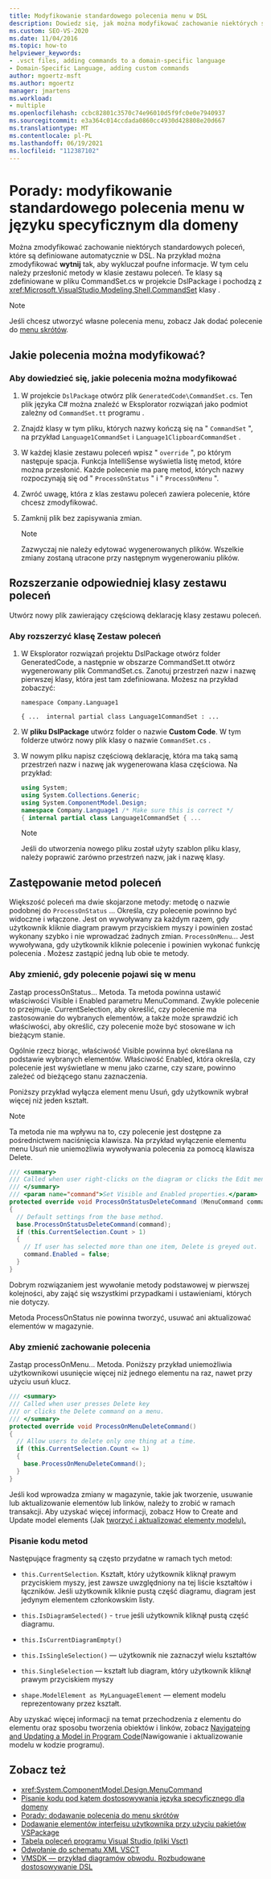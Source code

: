 ```yaml
---
title: Modyfikowanie standardowego polecenia menu w DSL
description: Dowiedz się, jak można modyfikować zachowanie niektórych standardowych poleceń, które są definiowane automatycznie w DSL.
ms.custom: SEO-VS-2020
ms.date: 11/04/2016
ms.topic: how-to
helpviewer_keywords:
- .vsct files, adding commands to a domain-specific language
- Domain-Specific Language, adding custom commands
author: mgoertz-msft
ms.author: mgoertz
manager: jmartens
ms.workload:
- multiple
ms.openlocfilehash: ccbc82801c3570c74e96010d5f9fc0e0e7940937
ms.sourcegitcommit: e3a364c014ccdada0860cc4930d428808e20d667
ms.translationtype: MT
ms.contentlocale: pl-PL
ms.lasthandoff: 06/19/2021
ms.locfileid: "112387102"
---
```

# <a name="how-to-modify-a-standard-menu-command-in-a-domain-specific-language"></a>Porady: modyfikowanie standardowego polecenia menu w języku specyficznym dla domeny

Można zmodyfikować zachowanie niektórych standardowych poleceń, które są definiowane automatycznie w DSL. Na przykład można zmodyfikować **wytnij** tak, aby wykluczał poufne informacje. W tym celu należy przesłonić metody w klasie zestawu poleceń. Te klasy są zdefiniowane w pliku CommandSet.cs w projekcie DslPackage i pochodzą z <xref:Microsoft.VisualStudio.Modeling.Shell.CommandSet> klasy .

> [!NOTE]
> Jeśli chcesz utworzyć własne polecenia menu, zobacz Jak dodać polecenie do [menu skrótów](../modeling/how-to-add-a-command-to-the-shortcut-menu.md).

## <a name="what-commands-can-you-modify"></a>Jakie polecenia można modyfikować?

### <a name="to-discover-what-commands-you-can-modify"></a>Aby dowiedzieć się, jakie polecenia można modyfikować

1. W projekcie `DslPackage` otwórz plik `GeneratedCode\CommandSet.cs`. Ten plik języka C# można znaleźć w Eksplorator rozwiązań jako podmiot zależny od `CommandSet.tt` programu .

2. Znajdź klasy w tym pliku, których nazwy kończą się na " `CommandSet` ", na przykład `Language1CommandSet` i `Language1ClipboardCommandSet` .

3. W każdej klasie zestawu poleceń wpisz " `override` ", po którym następuje spacja. Funkcja IntelliSense wyświetla listę metod, które można przesłonić. Każde polecenie ma parę metod, których nazwy rozpoczynają się od " `ProcessOnStatus` " i " `ProcessOnMenu` ".

4. Zwróć uwagę, która z klas zestawu poleceń zawiera polecenie, które chcesz zmodyfikować.

5. Zamknij plik bez zapisywania zmian.

    > [!NOTE]
    > Zazwyczaj nie należy edytować wygenerowanych plików. Wszelkie zmiany zostaną utracone przy następnym wygenerowaniu plików.

## <a name="extend-the-appropriate-command-set-class"></a>Rozszerzanie odpowiedniej klasy zestawu poleceń

Utwórz nowy plik zawierający częściową deklarację klasy zestawu poleceń.

### <a name="to-extend-the-command-set-class"></a>Aby rozszerzyć klasę Zestaw poleceń

1. W Eksplorator rozwiązań projektu DslPackage otwórz folder GeneratedCode, a następnie w obszarze CommandSet.tt otwórz wygenerowany plik CommandSet.cs. Zanotuj przestrzeń nazw i nazwę pierwszej klasy, która jest tam zdefiniowana. Możesz na przykład zobaczyć:

     `namespace Company.Language1`

     `{ ...  internal partial class Language1CommandSet : ...`

2. W **pliku DslPackage** utwórz folder o nazwie **Custom Code**. W tym folderze utwórz nowy plik klasy o nazwie `CommandSet.cs` .

3. W nowym pliku napisz częściową deklarację, która ma taką samą przestrzeń nazw i nazwę jak wygenerowana klasa częściowa. Na przykład:

    ```csharp
    using System;
    using System.Collections.Generic;
    using System.ComponentModel.Design;
    namespace Company.Language1 /* Make sure this is correct */
    { internal partial class Language1CommandSet { ...
    ```

    > [!NOTE]
    > Jeśli do utworzenia nowego pliku został użyty szablon pliku klasy, należy poprawić zarówno przestrzeń nazw, jak i nazwę klasy.

## <a name="override-the-command-methods"></a>Zastępowanie metod poleceń

Większość poleceń ma dwie skojarzone metody: metodę o nazwie podobnej do `ProcessOnStatus` ... Określa, czy polecenie powinno być widoczne i włączone. Jest on wywoływany za każdym razem, gdy użytkownik kliknie diagram prawym przyciskiem myszy i powinien zostać wykonany szybko i nie wprowadzać żadnych zmian. `ProcessOnMenu`... Jest wywoływana, gdy użytkownik kliknie polecenie i powinien wykonać funkcję polecenia . Możesz zastąpić jedną lub obie te metody.

### <a name="to-change-when-the-command-appears-on-a-menu"></a>Aby zmienić, gdy polecenie pojawi się w menu

Zastąp processOnStatus... Metoda. Ta metoda powinna ustawić właściwości Visible i Enabled parametru MenuCommand. Zwykle polecenie to przejmuje. CurrentSelection, aby określić, czy polecenie ma zastosowanie do wybranych elementów, a także może sprawdzić ich właściwości, aby określić, czy polecenie może być stosowane w ich bieżącym stanie.

Ogólnie rzecz biorąc, właściwość Visible powinna być określana na podstawie wybranych elementów. Właściwość Enabled, która określa, czy polecenie jest wyświetlane w menu jako czarne, czy szare, powinno zależeć od bieżącego stanu zaznaczenia.

Poniższy przykład wyłącza element menu Usuń, gdy użytkownik wybrał więcej niż jeden kształt.

> [!NOTE]
> Ta metoda nie ma wpływu na to, czy polecenie jest dostępne za pośrednictwem naciśnięcia klawisza. Na przykład wyłączenie elementu menu Usuń nie uniemożliwia wywoływania polecenia za pomocą klawisza Delete.

```csharp
/// <summary>
/// Called when user right-clicks on the diagram or clicks the Edit menu.
/// </summary>
/// <param name="command">Set Visible and Enabled properties.</param>
protected override void ProcessOnStatusDeleteCommand (MenuCommand command)
{
  // Default settings from the base method.
  base.ProcessOnStatusDeleteCommand(command);
  if (this.CurrentSelection.Count > 1)
  {
    // If user has selected more than one item, Delete is greyed out.
    command.Enabled = false;
  }
}
```

Dobrym rozwiązaniem jest wywołanie metody podstawowej w pierwszej kolejności, aby zająć się wszystkimi przypadkami i ustawieniami, których nie dotyczy.

Metoda ProcessOnStatus nie powinna tworzyć, usuwać ani aktualizować elementów w magazynie.

### <a name="to-change-the-behavior-of-the-command"></a>Aby zmienić zachowanie polecenia

Zastąp processOnMenu... Metoda. Poniższy przykład uniemożliwia użytkownikowi usunięcie więcej niż jednego elementu na raz, nawet przy użyciu usuń klucz.

```csharp
/// <summary>
/// Called when user presses Delete key
/// or clicks the Delete command on a menu.
/// </summary>
protected override void ProcessOnMenuDeleteCommand()
{
  // Allow users to delete only one thing at a time.
  if (this.CurrentSelection.Count <= 1)
  {
    base.ProcessOnMenuDeleteCommand();
  }
}
```

Jeśli kod wprowadza zmiany w magazynie, takie jak tworzenie, usuwanie lub aktualizowanie elementów lub linków, należy to zrobić w ramach transakcji. Aby uzyskać więcej informacji, zobacz How to Create and Update model elements (Jak [tworzyć i aktualizować elementy modelu).](../modeling/how-to-modify-a-standard-menu-command-in-a-domain-specific-language.md)

### <a name="write-the-code-of-the-methods"></a>Pisanie kodu metod

Następujące fragmenty są często przydatne w ramach tych metod:

- `this.CurrentSelection`. Kształt, który użytkownik kliknął prawym przyciskiem myszy, jest zawsze uwzględniony na tej liście kształtów i łączników. Jeśli użytkownik kliknie pustą część diagramu, diagram jest jedynym elementem członkowskim listy.

- `this.IsDiagramSelected()` - `true` jeśli użytkownik kliknął pustą część diagramu.

- `this.IsCurrentDiagramEmpty()`

- `this.IsSingleSelection()` — użytkownik nie zaznaczył wielu kształtów

- `this.SingleSelection` — kształt lub diagram, który użytkownik kliknął prawym przyciskiem myszy

- `shape.ModelElement as MyLanguageElement` — element modelu reprezentowany przez kształt.

Aby uzyskać więcej informacji na temat przechodzenia z elementu do elementu oraz sposobu tworzenia obiektów i linków, zobacz [Navigateing and Updating a Model in Program Code](../modeling/navigating-and-updating-a-model-in-program-code.md)(Nawigowanie i aktualizowanie modelu w kodzie programu).

## <a name="see-also"></a>Zobacz też

- <xref:System.ComponentModel.Design.MenuCommand>
- [Pisanie kodu pod kątem dostosowywania języka specyficznego dla domeny](../modeling/writing-code-to-customise-a-domain-specific-language.md)
- [Porady: dodawanie polecenia do menu skrótów](../modeling/how-to-add-a-command-to-the-shortcut-menu.md)
- [Dodawanie elementów interfejsu użytkownika przy użyciu pakietów VSPackage](../extensibility/internals/how-vspackages-add-user-interface-elements.md)
- [Tabela poleceń programu Visual Studio (pliki Vsct)](../extensibility/internals/visual-studio-command-table-dot-vsct-files.md)
- [Odwołanie do schematu XML VSCT](../extensibility/vsct-xml-schema-reference.md)
- [VMSDK — przykład diagramów obwodu. Rozbudowane dostosowywanie DSL](https://code.msdn.microsoft.com/Visualization-Modeling-SDK-763778e8)
